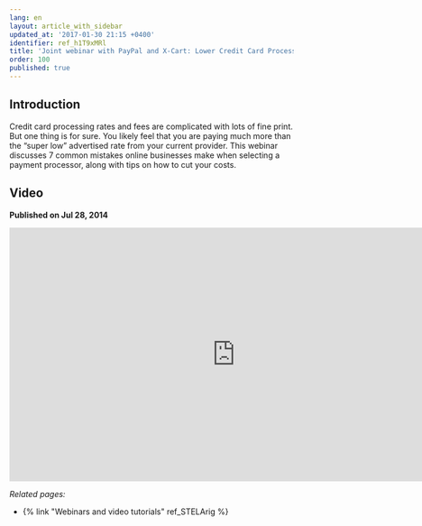 ```yaml
---
lang: en
layout: article_with_sidebar
updated_at: '2017-01-30 21:15 +0400'
identifier: ref_h1T9xMRl
title: 'Joint webinar with PayPal and X-Cart: Lower Credit Card Processing Fees'
order: 100
published: true
---
```

## Introduction
Credit card processing rates and fees are complicated with lots of fine print. But one thing is for sure. You likely feel that you are paying much more than the “super low” advertised rate from your current provider. This webinar discusses 7 common mistakes online businesses make when selecting a payment processor, along with tips on how to cut your costs.

## Video
**Published on Jul 28, 2014**
<iframe class="youtube-player" type="text/html" style="width: 800px; height: 450px" src="https://www.youtube.com/embed/em79iY26qaM" frameborder="0"></iframe>


_Related pages:_

*   {% link "Webinars and video tutorials" ref_STELArig %}
